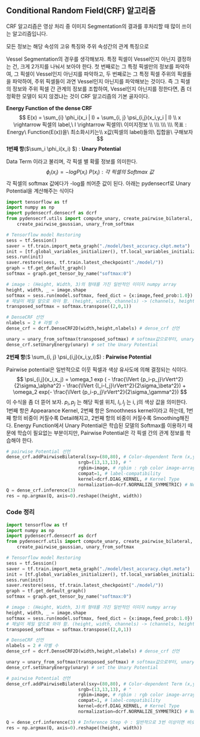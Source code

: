 ## Conditional Random Field(CRF) 알고리즘

CRF 알고리즘은 영상 처리 중 이미지 Segmentation의 결과를 후처리할 때 많이 쓰이는 알고리즘입니다.

모든 정보는 해당 속성의 고유 특징와 주위 속성간의 관계 특징으로 

Vessel Segmentation의 경우를 생각해보자. 
특정 픽셀이 Vessel인지 아닌지 결정하는 건, 크게 2가지를 나눠서 보아야 한다. 
첫 번째로는 그 특정 픽셀만의 정보를 파악하여, 그 픽셀이 Vessel인지 아닌지를 파악하고, 
두 번째로는 그 특정 픽셀 주위의 픽셀들을 파악하여, 주위 픽셀들이 과연 Vessel인지 아닌지를 파악해보는 것이다.
즉 그 픽셀의 정보와 주위 픽셀 간 관계의 정보를 조합하여, Vessel인지 아닌지를 정한다면, 좀 더 정확한 모델이 되지 않겠냐는 것이 CRF 알고리즘의 기본 골자이다.

**Energy Function of the dense CRF**
$$
E(x) = \sum_{i} \phi_i(x_i | I) + \sum_{i, j} \psi_{i,j}(x_i,y_i | I) \\
x \rightarrow 픽셀의 label,\ I \rightarrow 픽셀의\ 이미지정보 \\ 
 \\\ \\\ \\\
목표 : Energy\ Function(E(x))을\ 최소화시키는\\ x값(픽셀의 label)들의\ 집합을\ 구해보자
$$
**1번째 항**($\sum_i \phi_i(x_i) $) : **Unary Potential**

Data Term 이라고 불리며, 각 픽셀 별 확률 정보를 의미한다.
$$
\phi_i(x_i) = - log P(x_i) \ P(x_i) : 각\ 픽셀의\ Softmax\ 값
$$
각 픽셀의 softmax 값에다가 -log를 씌어준 값이 된다.
아래는 pydensecrf로 Unary Potential을 계산해주는 식이다

````python
import tensorflow as tf
import numpy as np
import pydensecrf.densecrf as dcrf
from pydensecrf.utils import compute_unary, create_pairwise_bilateral, \
    create_pairwise_gaussian, unary_from_softmax  

# Tensorflow model Restoring
sess = tf.Session()
saver = tf.train.import_meta_graph("./model/best_accuracy.ckpt.meta")
init = [tf.global_variables_initializer(), tf.local_variables_initializer()]
sess.run(init)
saver.restore(sess, tf.train.latest_checkpoint("./model/"))
graph = tf.get_default_graph()
softmax = graph.get_tensor_by_name("softmax:0")

# image : (Height, Width, 3)의 형태를 가진 일반적인 이미지 numpy array 
height, width, _ = image.shape
softmax = sess.run(model.softmax, feed_dict = {x:image,feed_prob:1.0})
# 채널이 제일 앞으로 와야 함. (height, width, channels) -> (channels, height, width)
transposed_softmax = softmax.transpose((2,0,1)) 

# DenseCRF 선언
nlabels = 2 # 라벨 수
dense_crf = dcrf.DenseCRF2D(width,height,nlabels) # dense_crf 선언

unary = unary_from_softmax(transposed_softmax) # softmax값으로부터, unary Potential 값으로 바꾸어 줌.
dense_crf.setUnaryEnergy(unary) # set the Unary Potential
````

**2번째 항**($ \sum_{i, j} \psi_{i,j}(x_i,y_i)$) : **Pairwise Potential**

Pairwise potential은 일반적으로 이웃 픽셀과 색상 유사도에 의해 결정되는 식이다. 
$$
\psi_{i,j}(x_i,x_j) = \omega_1 exp ( - \frac{\lVert {p_i-p_j}\rVert^2}{2\sigma_\alpha^2} -  \frac{\lVert {I_i-I_j}\rVert^2}{2\sigma_\beta^2}) + \omega_2 exp(- \frac{\lVert {p_i-p_j}\rVert^2}{2\sigma_\gamma^2})
$$
이 수식을 좀 더 뜯어 보자. $p_i, p_j$ 는 해당 픽셀 위치, $I_i, I_j$ 는 i, j의 색상 값을 의미한다.  
1번째 항은 Appearance Kernel, 2번째 항은 Smoothness kernel이라고 하는데, 1번째 항의 비중이 커질수록 Detail해지고, 2번째 항의 비중이 커질수록 Smoothing해진다. 
Energy Function에서 Unary Potential은  학습된 모델의 Softmax를 이용하기 때문에 학습이 필요없는 부분이지만, 
Pairwise Potential은 각 픽셀 간의 관계 정보를 학습해야 한다. 

````python
# pairwise Potential 선언
dense_crf.addPairwiseBilateral(sxy=(80,80), # Color-dependent Term (x,y,r,g,b) 
                           srgb=(13,13,13), # "
                           rgbim=image, # rgbim : rgb color image-array // dtype == np.uint8
                           compat=1, # label-compatibility
                           kernel=dcrf.DIAG_KERNEL, # Kernel Type 
                           normalization=dcrf.NORMALIZE_SYMMETRIC) # Normalization Type
Q = dense_crf.inference(3)
res = np.argmax(Q, axis=0).reshape((height, width))
````

### 

### Code 정리

`````python
import tensorflow as tf
import numpy as np
import pydensecrf.densecrf as dcrf
from pydensecrf.utils import compute_unary, create_pairwise_bilateral, \
    create_pairwise_gaussian, unary_from_softmax  

# Tensorflow model Restoring
sess = tf.Session()
saver = tf.train.import_meta_graph("./model/best_accuracy.ckpt.meta")
init = [tf.global_variables_initializer(), tf.local_variables_initializer()]
sess.run(init)
saver.restore(sess, tf.train.latest_checkpoint("./model/"))
graph = tf.get_default_graph()
softmax = graph.get_tensor_by_name("softmax:0")

# image : (Height, Width, 3)의 형태를 가진 일반적인 이미지 numpy array 
height, width, _ = image.shape
softmax = sess.run(model.softmax, feed_dict = {x:image,feed_prob:1.0})
# 채널이 제일 앞으로 와야 함. (height, width, channels) -> (channels, height, width)
transposed_softmax = softmax.transpose((2,0,1)) 

# DenseCRF 선언
nlabels = 2 # 라벨 수
dense_crf = dcrf.DenseCRF2D(width,height,nlabels) # dense_crf 선언

unary = unary_from_softmax(transposed_softmax) # softmax값으로부터, unary Potential 값으로 바꾸어 줌.
dense_crf.setUnaryEnergy(unary) # set the Unary Potential

# pairwise Potential 선언
dense_crf.addPairwiseBilateral(sxy=(80,80), # Color-dependent Term (x,y,r,g,b) 
                           srgb=(13,13,13), # "
                           rgbim=image, # rgbim : rgb color image-array // dtype == np.uint8
                           compat=1, # label-compatibility
                           kernel=dcrf.DIAG_KERNEL, # Kernel Type 
                           normalization=dcrf.NORMALIZE_SYMMETRIC) # Normalization Type

Q = dense_crf.inference(3) # Inference Step 수 : 일반적으로 3번 이상이면 비슷한 결과가 나오기 시작
res = np.argmax(Q, axis=0).reshape((height, width))
`````

